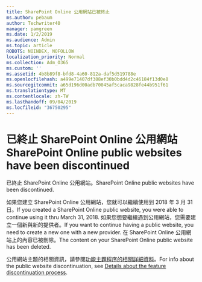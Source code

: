```yaml
---
title: SharePoint Online 公用網站已被終止
ms.author: pebaum
author: Techwriter40
manager: pamgreen
ms.date: 1/2/2019
ms.audience: Admin
ms.topic: article
ROBOTS: NOINDEX, NOFOLLOW
localization_priority: Normal
ms.collection: Adm_O365
ms.custom: ''
ms.assetid: 4b8b89f8-bfd8-4a60-812a-daf5d519788e
ms.openlocfilehash: a499e71407df388ef30b0bdd4d2c46184f13d0e8
ms.sourcegitcommit: a65d196d00adb70045af5caca9828fe44b951f61
ms.translationtype: MT
ms.contentlocale: zh-TW
ms.lasthandoff: 09/04/2019
ms.locfileid: "36750295"
---
```

# <a name="sharepoint-online-public-websites-have-been-discontinued"></a><span data-ttu-id="619f3-102">已終止 SharePoint Online 公用網站</span><span class="sxs-lookup"><span data-stu-id="619f3-102">SharePoint Online public websites have been discontinued</span></span>

<span data-ttu-id="619f3-103">已終止 SharePoint Online 公用網站。</span><span class="sxs-lookup"><span data-stu-id="619f3-103">SharePoint Online public websites have been discontinued.</span></span>

<span data-ttu-id="619f3-104">如果您建立 SharePoint Online 公用網站，您就可以繼續使用到 2018 年 3 月 31 日。</span><span class="sxs-lookup"><span data-stu-id="619f3-104">If you created a SharePoint Online public website, you were able to continue using it thru March 31, 2018.</span></span> <span data-ttu-id="619f3-105">如果您想要繼續遇到公用網站，您需要建立一個新與新的提供者。</span><span class="sxs-lookup"><span data-stu-id="619f3-105">If you want to continue having a public website, you need to create a new one with a new provider.</span></span> <span data-ttu-id="619f3-106">在 SharePoint Online 公用網站上的內容已被刪除。</span><span class="sxs-lookup"><span data-stu-id="619f3-106">The content on your SharePoint Online public website has been deleted.</span></span>

<span data-ttu-id="619f3-107">公用網站主題的相關資訊，請參閱[功能主題程序的相關詳細資料](https://go.microsoft.com/fwlink/?linkid=866980)。</span><span class="sxs-lookup"><span data-stu-id="619f3-107">For info about the public website discontinuation, see [Details about the feature discontinuation process](https://go.microsoft.com/fwlink/?linkid=866980).</span></span>
